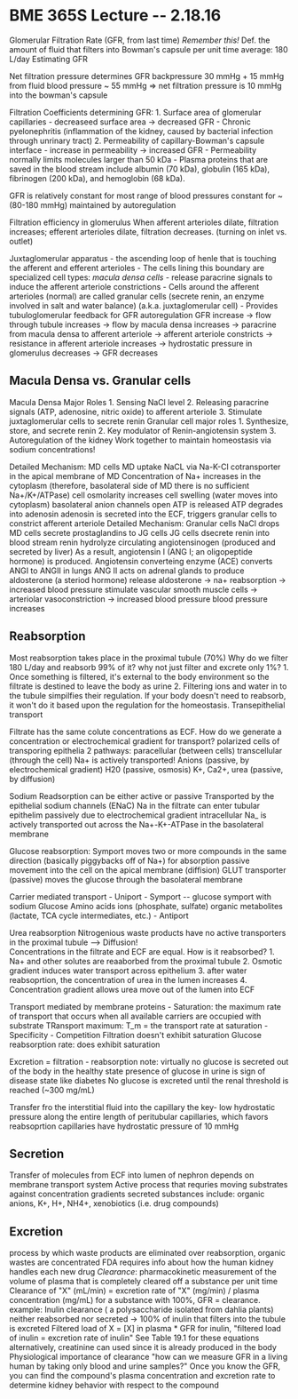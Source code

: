 BME 365S Lecture -- 2.18.16
==
Glomerular Filtration Rate (GFR, from last time) *Remember this!*
    Def. the amount of fluid that filters into Bowman's capsule per unit time
    average: 180 L/day
    Estimating GFR

Net filtration pressure determines GFR
    backpressure 30 mmHg + 15 mmHg from fluid
    blood pressure ~ 55 mmHg
    => net filtration pressure is 10 mmHg into the bowman's capsule

Filtration Coefficients determining GFR:
    1. Surface area of glomerular capillaries
        - decreaseed surface area -> decreased GFR
        - Chronic pyelonephritis (inflammation of the kidney, caused by bacterial infection through unrinary tract)
    2. Permeability of capillary-Bowman's capsule interface
        - increase in permeability -> increased GFR
        - Permeability normally limits molecules larger than 50 kDa
        - Plasma proteins that are saved in the blood stream include albumin (70 kDa), globulin (165 kDa), fibrinogen (200 kDa), and hemoglobin (68 kDa).

GFR is relatively constant for most range of blood pressures
    constant for ~(80-180 mmHg)
    maintained by autoregulation
    
Filtration efficiency in glomerulus
    When afferent arterioles dilate, filtration increases; efferent arterioles dilate, filtration decreases. (turning on inlet vs. outlet)

Juxtaglomerular apparatus
    - the ascending loop of henle that is touching the afferent and efferent arterioles
    - The cells lining this boundary are specialized cell types: *macula densa cells*
        - release paracrine signals to induce the afferent arteriole constrictions
    - Cells around the afferent arterioles (normal) are called granular cells (secrete renin, an enzyme involved in salt and water balance) (a.k.a. juxtaglomerular cell)
    - Provides tubuloglomerular feedback for GFR autoregulation
    GFR increase -> flow through tubule increases -> flow by macula densa increases -> paracrine from macula densa to afferent arteriole
    -> afferent arteriole constricts -> resistance in afferent arteriole increases -> hydrostatic pressure in glomerulus decreases -> GFR decreases

Macula Densa vs. Granular cells
-
Macula Densa Major Roles
    1. Sensing NaCl level
    2. Releasing paracrine signals (ATP, adenosine, nitric oxide) to afferent arteriole
    3. Stimulate juxtaglomerular cells to secrete renin
Granular cell major roles
    1. Synthesize, store, and secrete renin
    2. Key modulator of Renin-angiotensin system
    3. Autoregulation of the kidney
Work together to maintain homeostasis via sodium concentrations!

Detailed Mechanism: MD cells
    MD uptake NaCL via Na-K-Cl cotransporter in the apical membrane of MD
    Concentration of Na+ increases in the cytoplasm (therefore, basolateral side of MD there is no sufficient Na+/K+/ATPase)
    cell osmolarity increases
    cell swelling (water moves into cytoplasm)
    basolateral anion channels open
    ATP is released
    ATP degrades into adenosin
    adenosin is secreted into the ECF, triggers granular cells to constrict afferent arteriole
Detailed Mechanism: Granular cells
    NaCl drops
    MD cells secrete prostaglandins to JG cells
    JG cells dsecrete renin into blood stream
        renin hydrolyze circulating angiotensinogen (produced and secreted by liver)
        As a result, angiotensin I (ANG I; an oligopeptide hormone) is produced.
        Angiotensin converteing enzyme (ACE) converts ANGI to ANGII in lungs
        ANG II acts on adrenal glands to produce aldosterone (a steriod hormone)
            release aldosterone -> na+ reabsorption -> increased blood pressure
            stimulate vascular smooth muscle cells -> arteriolar vasoconstriction -> increased blood pressure
    blood pressure increases

Reabsorption
-
Most reabsorption takes place in the proximal tubule (70%)
Why do we filter 180 L/day and reabsorb 99% of it? why not just filter and excrete only 1%?
    1. Once something is filtered, it's external to the body environment so the filtrate is destined to leave the body as urine
    2. Filtering ions and water in to the tubule simpilfies their regulation. If your body doesn't need to reabsorb, it won't do it based upon the regulation for the homeostasis.
Transepithelial transport

Filtrate has the same colute concentrations as ECF. How do we generate a concentration or electrochemical gradient for transport?
    polarized cells of transporing epithelia
        2 pathways: paracellular (between cells)
                    transcellular (through the cell)
    Na+ is actively transported!
    Anions (passive, by electrochemical gradient)
    H20 (passive, osmosis)
    K+, Ca2+, urea (passive, by diffusion)

Sodium Readsorption
    can be either active or passive
    Transported by the epithelial sodium channels (ENaC)
    Na in the filtrate can enter tubular epithelim passively due to electrochemical gradient
    intracellular Na_ is actively transported out across the Na+-K+-ATPase in the basolateral membrane

Glucose reabsorption: Symport
    moves two or more compounds in the same direction (basically piggybacks off of Na+) for absorption
    passive movement into the cell on the apical membrane (diffision)
    GLUT transporter (passive) moves the glucose through the basolateral membrane

Carrier mediated transport
    - Uniport
    - Symport -- glucose symport with sodium
        Glucose
        Amino acids
        ions (phosphate, sulfate)
        organic metabolites (lactate, TCA cycle intermediates, etc.)
    - Antiport

Urea reabsorption
    Nitrogenious waste products have no active transporters in the proximal tubule
        --> Diffusion!   
    Concentrations in the filtrate and ECF are equal. How is it reabsorbed?
        1. Na+ and other solutes are reaaborbed from the proximal tubule
        2. Osmotic gradient induces water transport across epithelium
        3. after water reabsoprtion, the concentration of urea in the lumen increases
        4. Concentration gradient allows urea move out of the lumen into ECF

Transport mediated by membrane proteins
    - Saturation: the maximum rate of transport that occurs when all available carriers are occupied with substrate
        TRansport maximum: T_m = the transport rate at saturation
    - Specificity 
    - Competition
Filtration doesn't exhibit saturation 
Glucose reabsorption rate: does exhibit saturation

Excretion = filtration - reabsorption
    note: virtually no glucose is secreted out of the body in the healthy state 
        presence of glucose in urine is sign of disease state like diabetes
    No glucose is excreted until the renal threshold is reached (~300 mg/mL)

Transfer fro the interstitial fluid into the capillary
    the key- low hydrostatic pressure along the entire length of peritubular capillaries, which favors reabsoprtion
    capillaries have hydrostatic pressure of 10 mmHg

Secretion 
-
Transfer of molecules from ECF into lumen of nephron
    depends on membrane transport system
    Active process that requries moving substrates against concentration gradients
    secreted substances include:
        organic anions, K+, H+, NH4+, xenobiotics (i.e. drug compounds)

Excretion
-
process by which waste products are eliminated
over reabsorption, organic wastes are concentrated
FDA requires info about how the human kidney handles each new drug
*Clearance*: pharmacokinetic measurement of the volume of plasma that is completely cleared off a substance per unit time
    Clearance of "X" (mL/min) = excretion rate of "X" (mg/min) / plasma concentration (mg/mL)
    for a substance with 100%, GFR = clearance.
    example: Inulin clearance ( a polysaccharide isolated from dahlia plants)
        neither reabsorbed nor secreted -> 100% of inulin that filters into the tubule is excreted
    Filtered load of X = [X] in plasma * GFR
        for inulin, "filtered load of inulin = excretion rate of inulin"
    See Table 19.1 for these equations
    alternatively, creatinine can used since it is already produced in the body
Physiological importance of clearance
    "how can we measure GFR in a living human by taking only blood and urine samples?"
    Once you know the GFR, you can find the compound's plasma concentration and excretion rate to determine kidney behavior with respect to the compound
    
